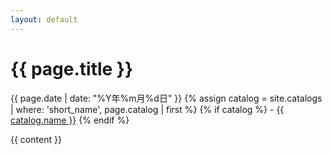 ```yaml
---
layout: default
---
```


<h1>{{ page.title }}</h1>

<p>
  {{ page.date | date: "%Y年%m月%d日"  }}
  {% assign catalog = site.catalogs | where: 'short_name', page.catalog | first %}
  {% if catalog %}
    - <a href="{{ catalog.url }}">{{ catalog.name }}</a>
  {% endif %}
</p>

{{ content }}
